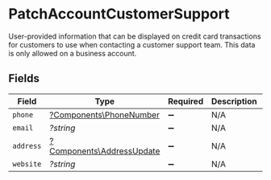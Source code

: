# PatchAccountCustomerSupport

User-provided information that can be displayed on credit card transactions for customers to use when
contacting a customer support team. This data is only allowed on a business account.


## Fields

| Field                                                                 | Type                                                                  | Required                                                              | Description                                                           | Example                                                               |
| --------------------------------------------------------------------- | --------------------------------------------------------------------- | --------------------------------------------------------------------- | --------------------------------------------------------------------- | --------------------------------------------------------------------- |
| `phone`                                                               | [?Components\PhoneNumber](../../Models/Components/PhoneNumber.md)     | :heavy_minus_sign:                                                    | N/A                                                                   |                                                                       |
| `email`                                                               | *?string*                                                             | :heavy_minus_sign:                                                    | N/A                                                                   | jordan.lee@classbooker.dev                                            |
| `address`                                                             | [?Components\AddressUpdate](../../Models/Components/AddressUpdate.md) | :heavy_minus_sign:                                                    | N/A                                                                   |                                                                       |
| `website`                                                             | *?string*                                                             | :heavy_minus_sign:                                                    | N/A                                                                   |                                                                       |